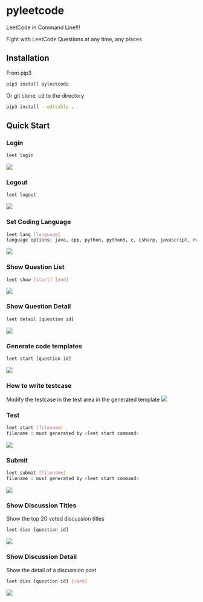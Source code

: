 # pyleetcode

LeetCode in Command Line!!!

Fight with LeetCode Questions at any time, any places

## Installation

From pip3
```sh
pip3 install pyleetcode
```

Or git clone, cd to the directory
```sh
pip3 install --editable .
```

## Quick Start

### Login
```sh
leet login
```
![](./doc/images/login.gif)

### Logout
```sh
leet logout
```
![](./doc/images/logout.gif)

### Set Coding Language
```sh
leet lang [language]
language options: java, cpp, python, python3, c, csharp, javascript, ruby, swift, golang, scala, kotlin, rust, php
```
![](./doc/images/lang.gif)

### Show Question List
```sh
leet show [start] [end]
```
![](./doc/images/show.gif)

### Show Question Detail
```sh
leet detail [question id]
```
![](./doc/images/detail.gif)

### Generate code templates
```sh
leet start [question id]
```
![](./doc/images/start.gif)

### How to write testcase
Modify the testcase in the test area in the generated template
![](./doc/images/how_to_test.png)

### Test
```sh
leet start [filename]
filename : must generated by <leet start command>
```
![](./doc/images/test.gif)

### Submit
```sh
leet submit [filename]
filename : must generated by <leet start command>
```
![](./doc/images/submit.gif)

### Show Discussion Titles
Show the top 20 voted discussion titles
```sh
leet diss [question id]
```
![](./doc/images/diss_all.gif)

### Show Discussion Detail
Show the detail of a discussion post
```sh
leet diss [question id] [rank]
```
![](./doc/images/diss_detail.gif)

